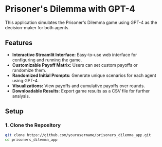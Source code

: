 # Prisoner's Dilemma with GPT-4

This application simulates the Prisoner's Dilemma game using GPT-4 as the decision-maker for both agents.

## Features

- **Interactive Streamlit Interface:** Easy-to-use web interface for configuring and running the game.
- **Customizable Payoff Matrix:** Users can set custom payoffs or randomize them.
- **Randomized Initial Prompts:** Generate unique scenarios for each agent using GPT-4.
- **Visualizations:** View payoffs and cumulative payoffs over rounds.
- **Downloadable Results:** Export game results as a CSV file for further analysis.

## Setup

### 1. **Clone the Repository**

```bash
git clone https://github.com/yourusername/prisoners_dilemma_app.git
cd prisoners_dilemma_app
